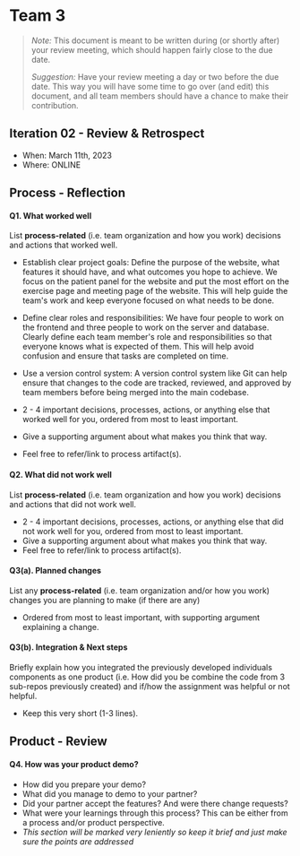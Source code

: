 
# Team 3

 > _Note:_ This document is meant to be written during (or shortly after) your review meeting, which should happen fairly close to the due date.      
 >      
 > _Suggestion:_ Have your review meeting a day or two before the due date. This way you will have some time to go over (and edit) this document, and all team members should have a chance to make their contribution.


## Iteration 02 - Review & Retrospect

 * When: March 11th, 2023
 * Where: ONLINE

## Process - Reflection


#### Q1. What worked well

List **process-related** (i.e. team organization and how you work) decisions and actions that worked well.

* Establish clear project goals: Define the purpose of the website, what features it should have, and what outcomes you hope to achieve.  We focus on the patient panel for the website and put the most effort on the exercise page and meeting page of the website. This will help guide the team's work and keep everyone focused on what needs to be done.
* Define clear roles and responsibilities: We have four people to work on the frontend and three people to work on the server and database. Clearly define each team member's role and responsibilities so that everyone knows what is expected of them. This will help avoid confusion and ensure that tasks are completed on time.
* Use a version control system: A version control system like Git can help ensure that changes to the code are tracked, reviewed, and approved by team members before being merged into the main codebase.

 * 2 - 4 important decisions, processes, actions, or anything else that worked well for you, ordered from most to least important.
 * Give a supporting argument about what makes you think that way.
 * Feel free to refer/link to process artifact(s).

#### Q2. What did not work well

List **process-related** (i.e. team organization and how you work) decisions and actions that did not work well.

 * 2 - 4 important decisions, processes, actions, or anything else that did not work well for you, ordered from most to least important.
 * Give a supporting argument about what makes you think that way.
 * Feel free to refer/link to process artifact(s).


#### Q3(a). Planned changes

List any **process-related** (i.e. team organization and/or how you work) changes you are planning to make (if there are any)

 * Ordered from most to least important, with supporting argument explaining a change.

#### Q3(b). Integration & Next steps
Briefly explain how you integrated the previously developed individuals components as one product (i.e. How did you be combine the code from 3 sub-repos previously created) and if/how the assignment was helpful or not helpful.

 * Keep this very short (1-3 lines).


## Product - Review

#### Q4. How was your product demo?
 * How did you prepare your demo?
 * What did you manage to demo to your partner?
 * Did your partner accept the features? And were there change requests?
 * What were your learnings through this process? This can be either from a process and/or product perspective.
 * *This section will be marked very leniently so keep it brief and just make sure the points are addressed*
